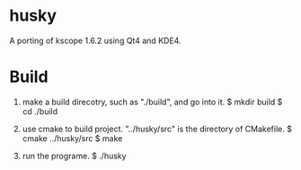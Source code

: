 husky
=====

A porting of kscope 1.6.2 using Qt4 and KDE4.

Build
=====

1. make a build direcotry, such as "./build", and go into it.
   $ mkdir build
   $ cd ./build

2. use cmake to build project. "../husky/src" is the directory of CMakefile.
   $ cmake ../husky/src
   $ make

3. run the programe.
   $ ./husky
